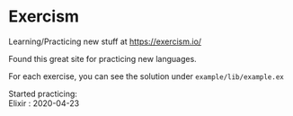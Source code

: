 # Exercism
Learning/Practicing new stuff at https://exercism.io/

Found this great site for practicing new languages.

For each exercise, you can see the solution under `example/lib/example.ex`

Started practicing: <br/>
Elixir : 2020-04-23
